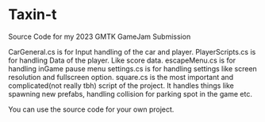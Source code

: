 # Taxin-t
Source Code for my 2023 GMTK GameJam Submission


CarGeneral.cs is for Input handling of the car and player.
PlayerScripts.cs is for handling Data of the player. Like score data. 
escapeMenu.cs is for handling inGame pause menu
settings.cs is for handling settings like screen resolution and fullscreen option.
square.cs is the most important and complicated(not really tbh) script of the project. It handles things like spawning new prefabs, handling collision for parking spot in the game etc.




You can use the source code for your own project. 
